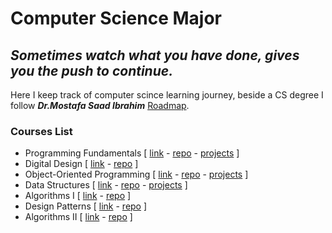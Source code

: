 # Computer Science Major

## _Sometimes watch what you have done, gives you the push to continue._

Here I keep track of computer scince learning journey, beside a CS degree I follow **_Dr.Mostafa Saad Ibrahim_** [Roadmap](https://docs.google.com/presentation/d/1zxuyjjh4rEzcsnewmnayQP5aJEqA4pRQYbMrBWOrl5o/edit?usp=sharing).

### Courses List

- Programming Fundamentals [ [link](https://www.udemy.com/share/103GjP3@uFdZkgFlapNqhW6kDLNhGEhfk1nFsJSsjjJTscPVA1wLDXAk85ZW0d0ZWPg0sxgI/) - [repo](<https://github.com/hossam7amdy/cs-learning-major/tree/main/01-programming-basics-(cpp)>) - [projects](https://github.com/hossam7amdy/learning-projects/tree/main/CPP) ]
- Digital Design [ [link](https://www.youtube.com/playlist?list=PLoK2Lr1miEm8b6Vv5zAfsbMEPZ1C7fCQw) - [repo](https://github.com/hossam7amdy/cs-learning-major/tree/main/02-digital-design) ]
- Object-Oriented Programming [ [link](https://www.udemy.com/share/103GjP3@uFdZkgFlapNqhW6kDLNhGEhfk1nFsJSsjjJTscPVA1wLDXAk85ZW0d0ZWPg0sxgI/) - [repo](https://github.com/hossam7amdy/cs-learning-major/tree/main/03-object-oriented-programming) - [projects](https://github.com/hossam7amdy/learning-projects/tree/main/OOP) ]
- Data Structures [ [link](https://www.udemy.com/share/104npG3@v_OzHKrSrpiUYoFhcDREYEekw55njYad7Fc-JddA7ZunoLCf2toiENQj0APcDTeT/) - [repo](https://github.com/hossam7amdy/cs-learning-major/tree/main/04-data-structures) - [projects](https://github.com/hossam7amdy/learning-projects/tree/main/Data-Structures) ]
- Algorithms I [ [link](https://www.udemy.com/share/105xc83@qK8IvOePBK50J_qTReq7GvxCw2ZAj83wYhtuOoW1R7z0aeC3tPM-zFldpvGdKkdO/) - [repo](https://github.com/hossam7amdy/cs-learning-major/tree/main/05-Algorithms-I) ]
- Design Patterns [ [link](https://www.linkedin.com/learning/programming-foundations-design-patterns-2) - [repo](https://github.com/hossam7amdy/cs-learning-major/tree/main/06-design-patterns) ]
- Algorithms II [ [link](https://www.udemy.com/share/106gum3@Yr0-u_dVGMHXrBpmGTzGHVovskN7z8Dtnywa14H6PRyhMD9SOdrwcCaXSze8j0xL/) - [repo](https://github.com/hossam7amdy/cs-learning-major/tree/main/07-algorithms-II) ]
